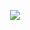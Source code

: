 <p align="center">
  <img src="https://capsule-render.vercel.app/api?type=venom&height=300&color=gradient&text=Input%20text&section=header&textBg=false&animation=fadeIn](https://capsule-render.vercel.app/api?type=venom&height=300&color=gradient&text=Bem-vindo%20ao%20meu%20universo%20de-nl-%20código%20e%20inovação&section=header&textBg=false&animation=fadeIn&descAlignY=50&fontSize=50)" />
</p>
<!---
RodolphoHora/RodolphoHora is a ✨ special ✨ repository because its `README.md` (this file) appears on your GitHub profile.
You can click the Preview link to take a look at your changes.
--->
